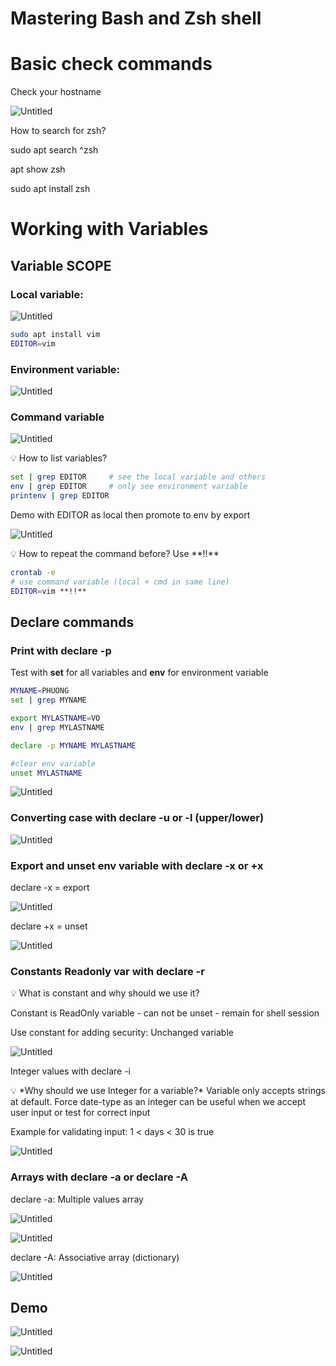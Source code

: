 # Mastering Bash and Zsh shell

# Basic check commands

Check your hostname

![Untitled](Mastering%20Bash%20and%20Zsh%20shell%207f73fbbc80c64d1b83ddd2f37db3b8c5/Untitled.png)

How to search for zsh?

sudo apt search ^zsh

apt show zsh

sudo apt install zsh

# Working with Variables

## Variable SCOPE

### Local variable:

![Untitled](Mastering%20Bash%20and%20Zsh%20shell%207f73fbbc80c64d1b83ddd2f37db3b8c5/Untitled%201.png)

```bash
sudo apt install vim
EDITOR=vim
```

### Environment variable:

![Untitled](Mastering%20Bash%20and%20Zsh%20shell%207f73fbbc80c64d1b83ddd2f37db3b8c5/Untitled%202.png)

### Command variable

![Untitled](Mastering%20Bash%20and%20Zsh%20shell%207f73fbbc80c64d1b83ddd2f37db3b8c5/Untitled%203.png)

<aside>
💡 How to list variables?

</aside>

```bash
set | grep EDITOR     # see the local variable and others
env | grep EDITOR     # only see environment variable
printenv | grep EDITOR
```

Demo with EDITOR as local then promote to env by export

![Untitled](Mastering%20Bash%20and%20Zsh%20shell%207f73fbbc80c64d1b83ddd2f37db3b8c5/Untitled%204.png)

<aside>
💡 How to repeat the command before?
Use **!!**

</aside>

```bash
crontab -e
# use command variable (local + cmd in same line)
EDITOR=vim **!!**
```

## Declare commands

### Print with declare -p

Test with **set** for all variables and **env** for environment variable

```bash
MYNAME=PHUONG
set | grep MYNAME

export MYLASTNAME=VO
env | grep MYLASTNAME

declare -p MYNAME MYLASTNAME

#clear env variable
unset MYLASTNAME
```

![Untitled](Mastering%20Bash%20and%20Zsh%20shell%207f73fbbc80c64d1b83ddd2f37db3b8c5/Untitled%205.png)

### Converting case with declare -u or -l (upper/lower)

![Untitled](Mastering%20Bash%20and%20Zsh%20shell%207f73fbbc80c64d1b83ddd2f37db3b8c5/Untitled%206.png)

### Export and unset env variable with declare -x or +x

declare -x = export

![Untitled](Mastering%20Bash%20and%20Zsh%20shell%207f73fbbc80c64d1b83ddd2f37db3b8c5/Untitled%207.png)

declare +x = unset

![Untitled](Mastering%20Bash%20and%20Zsh%20shell%207f73fbbc80c64d1b83ddd2f37db3b8c5/Untitled%208.png)

### Constants Readonly var with declare -r

<aside>
💡 What is constant and why should we use it?

</aside>

Constant is ReadOnly variable - can not be unset - remain for shell session

Use constant for adding security: Unchanged variable

![Untitled](Mastering%20Bash%20and%20Zsh%20shell%207f73fbbc80c64d1b83ddd2f37db3b8c5/Untitled%209.png)

Integer values with declare -i

<aside>
💡 *Why should we use Integer for a variable?*
Variable only accepts strings at default. Force date-type as an integer can be useful when we accept user input or test for correct input

</aside>

Example for validating input: 1 < days < 30 is true

![Untitled](Mastering%20Bash%20and%20Zsh%20shell%207f73fbbc80c64d1b83ddd2f37db3b8c5/Untitled%2010.png)

### Arrays with declare -a or declare -A

declare -a: Multiple values array

![Untitled](Mastering%20Bash%20and%20Zsh%20shell%207f73fbbc80c64d1b83ddd2f37db3b8c5/Untitled%2011.png)

![Untitled](Mastering%20Bash%20and%20Zsh%20shell%207f73fbbc80c64d1b83ddd2f37db3b8c5/Untitled%2012.png)

declare -A: Associative array (dictionary)

![Untitled](Mastering%20Bash%20and%20Zsh%20shell%207f73fbbc80c64d1b83ddd2f37db3b8c5/Untitled%2013.png)

## Demo

![Untitled](Mastering%20Bash%20and%20Zsh%20shell%207f73fbbc80c64d1b83ddd2f37db3b8c5/Untitled%2014.png)

![Untitled](Mastering%20Bash%20and%20Zsh%20shell%207f73fbbc80c64d1b83ddd2f37db3b8c5/Untitled%2015.png)